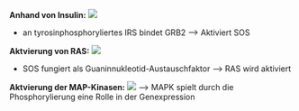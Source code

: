 **Anhand von Insulin:**
![](Pasted%20image%2020250509094355.png)
- an tyrosinphosphoryliertes IRS bindet GRB2 --> Aktiviert SOS

**Aktvierung von RAS:**
![](Pasted%20image%2020250509094534.png)
- SOS fungiert als Guaninnukleotid-Austauschfaktor --> RAS wird aktiviert

**Aktvierung der MAP-Kinasen:**
![](Pasted%20image%2020250509094757.png)
--> MAPK spielt durch die Phosphorylierung eine Rolle in der Genexpression
